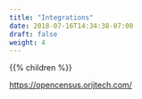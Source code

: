 ```yaml
---
title: "Integrations"
date: 2018-07-16T14:34:38-07:00
draft: false
weight: 4
---
```


{{% children %}}

https://opencensus.orijtech.com/
